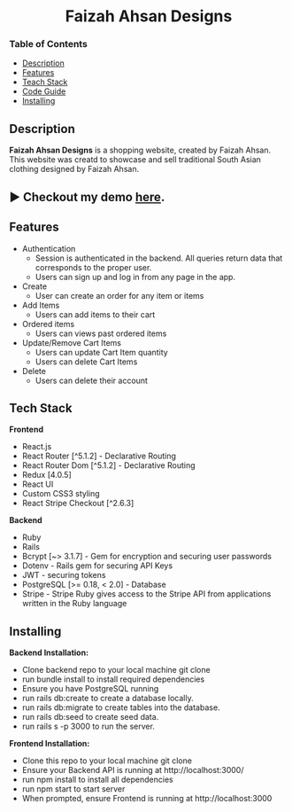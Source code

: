 <h1 align="center">Faizah Ahsan Designs</h1> 

<!-- <p align="center">
  <img max-height: 90% width="100%" src="src/images/readme.png" alt="img of the app">
</p> -->

### Table of Contents 
- [Description](#description)
- [Features](#features)
- [Teach Stack](#techstack)
- [Code Guide](#CodeGuide)
- [Installing](#installing)

## Description
**Faizah Ahsan Designs** is a shopping website, created by Faizah Ahsan. This website was creatd to showcase and sell traditional South Asian clothing designed by Faizah Ahsan. 

## :arrow_forward: Checkout my demo [here](https://www.youtube.com/watch?v=nT6Gev1Xpfg&t=4s). 

## Features
- Authentication
   - Session is authenticated in the backend. All queries return data that corresponds to the proper user.
   - Users can sign up and log in from any page in the app.
- Create 
   - User can create an order for any item or items
- Add Items
   - Users can add items to their cart 
- Ordered items
   - Users can views past ordered items
- Update/Remove Cart Items
   - Users can update Cart Item quantity
   - Users can delete Cart Items
- Delete
   - Users can delete their account
 
## Tech Stack 
**Frontend** 
- React.js
- React Router [^5.1.2] - Declarative Routing
- React Router Dom [^5.1.2] - Declarative Routing
- Redux [4.0.5]
- React UI
- Custom CSS3 styling
- React Stripe Checkout [^2.6.3] 

**Backend**
- Ruby 
- Rails 
- Bcrypt [~> 3.1.7] - Gem for encryption and securing user passwords
- Dotenv - Rails gem for securing API Keys
- JWT - securing tokens
- PostgreSQL [>= 0.18, < 2.0] - Database
- Stripe - Stripe Ruby gives access to the Stripe API from applications written in the Ruby language

<!-- ## Code Guide 
If you would like to take a closer look at the code behind the Faizah Ahsan Designs App, the best folders to look in are:
- [index.js](src/index.js)
- [React Components](src/Components)
- [Redux Folder](src/Redux)
- [App.js](src/App.js) 
- [Stripe API](src/Components/CheckOut.js) -->

## Installing
**Backend Installation:**

- Clone backend repo to your local machine git clone <backend-repo-url>
- run bundle install to install required dependencies
- Ensure you have PostgreSQL running
- run rails db:create to create a database locally.
- run rails db:migrate to create tables into the database.
- run rails db:seed to create seed data.
- run rails s -p 3000 to run the server.
   
**Frontend Installation:**

- Clone this repo to your local machine git clone <this-repo-url>
- Ensure your Backend API is running at http://localhost:3000/
- run npm install to install all dependencies
- run npm start to start server
- When prompted, ensure Frontend is running at http://localhost:3000
